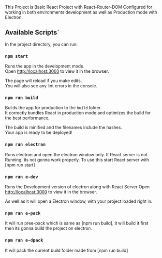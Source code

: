This Project is Basic React Project with React-Router-DOM Configured for working in both environments
development as well as Production mode with Electron.

## Available Scripts`

In the project directory, you can run:

### `npm start`

Runs the app in the development mode.<br />
Open [http://localhost:3000](http://localhost:3000) to view it in the browser.

The page will reload if you make edits.<br />
You will also see any lint errors in the console.

### `npm run build`

Builds the app for production to the `build` folder.<br />
It correctly bundles React in production mode and optimizes the build for the best performance.

The build is minified and the filenames include the hashes.<br />
Your app is ready to be deployed!

### `npm run electron`

Runs electron and open the electron window only. If React server is not Running, its not gonna work properly. To use this start React server with [npm run start]

### `npm run e-dev`

Runs the Development version of electron along with React Server
Open [http://localhost:3000](http://localhost:3000) to view it in the browser.

As well as it will open a Electron window, with your project loaded right in.

### `npm run e-pack`

It will run pree-pack which is same as [npm run build], it will build it first then its gonna build the project on electron.

### `npm run e-dpack`

It will pack the current build folder made from [npm run build]
